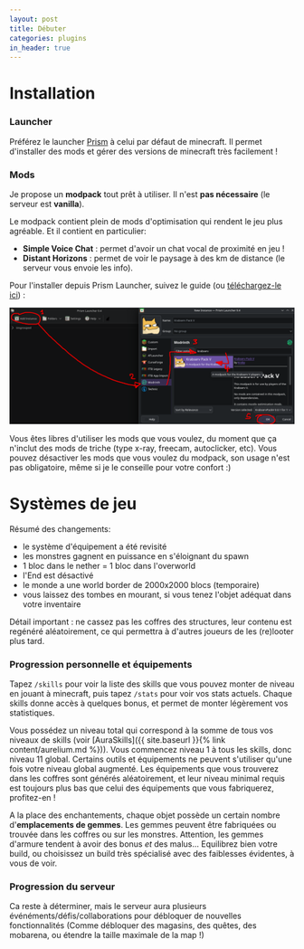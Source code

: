 ```yaml
---
layout: post
title: Débuter
categories: plugins
in_header: true
---
```


# Installation

### Launcher

Préférez le launcher [Prism](https://prismlauncher.org/download/) à celui par défaut de minecraft. Il permet d'installer des mods et gérer des versions de minecraft très facilement !

### Mods

Je propose un **modpack** tout prêt à utiliser. Il n'est **pas nécessaire** (le serveur est **vanilla**). 

Le modpack contient plein de mods d'optimisation qui rendent le jeu plus agréable. Et il contient en particulier:

- **Simple Voice Chat** : permet d'avoir un chat vocal de proximité en jeu !
- **Distant Horizons** : permet de voir le paysage à des km de distance (le serveur vous envoie les info).

Pour l'installer depuis Prism Launcher, suivez le guide (ou [téléchargez-le ici](https://modrinth.com/modpack/krabservpackv)) :

![modpack](media/debuter_modpack.png)

Vous êtes libres d'utiliser les mods que vous voulez, du moment que ça n'inclut des mods de triche (type x-ray, freecam, autoclicker, etc). Vous pouvez désactiver les mods que vous voulez du modpack, son usage n'est pas obligatoire, même si je le conseille pour votre confort :)

# Systèmes de jeu

Résumé des changements:
- le système d'équipement a été revisité
- les monstres gagnent en puissance en s'éloignant du spawn
- 1 bloc dans le nether = 1 bloc dans l'overworld
- l'End est désactivé
- le monde a une world border de 2000x2000 blocs (temporaire)
- vous laissez des tombes en mourant, si vous tenez l'objet adéquat dans votre inventaire

Détail important : ne cassez pas les coffres des structures, leur contenu est regénéré aléatoirement, ce qui permettra à d'autres joueurs de les (re)looter plus tard.

### Progression personnelle et équipements

Tapez `/skills` pour voir la liste des skills que vous pouvez monter de niveau en jouant à minecraft, puis tapez `/stats` pour voir vos stats actuels. Chaque skills donne accès à quelques bonus, et permet de monter légèrement vos statistiques.

Vous possédez un niveau total qui correspond à la somme de tous vos niveaux de skills (voir [AuraSkills]({{ site.baseurl }}{% link content/aurelium.md %})). Vous commencez niveau 1 à tous les skills, donc niveau 11 global. Certains outils et équipements ne peuvent s'utiliser qu'une fois votre niveau global augmenté. Les équipements que vous trouverez dans les coffres sont générés aléatoirement, et leur niveau minimal requis est toujours plus bas que celui des équipements que vous fabriquerez, profitez-en !

A la place des enchantements, chaque objet possède un certain nombre d'**emplacements de gemmes**. Les gemmes peuvent être fabriquées ou trouvée dans les coffres ou sur les monstres. Attention, les gemmes d'armure tendent à avoir des bonus *et* des malus... Equilibrez bien votre build, ou choisissez un build très spécialisé avec des faiblesses évidentes, à vous de voir.

### Progression du serveur

Ca reste à déterminer, mais le serveur aura plusieurs événéments/défis/collaborations pour débloquer de nouvelles fonctionnalités (Comme débloquer des magasins, des quêtes, des mobarena, ou étendre la taille maximale de la map !)